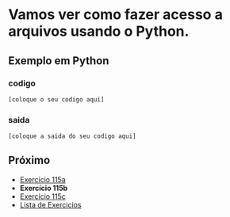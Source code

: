 # Vamos ver como fazer acesso a arquivos usando o Python.

## Exemplo em Python

### codigo

``` python
[coloque o seu codigo aqui]
```

### saida

```
[coloque a saida do seu codigo aqui]
```

## Próximo

- [Exercício 115a](../../115a/python)
- **Exercício 115b**
- [Exercício 115c](../../115c/python)
- [Lista de Exercicios](../../)

